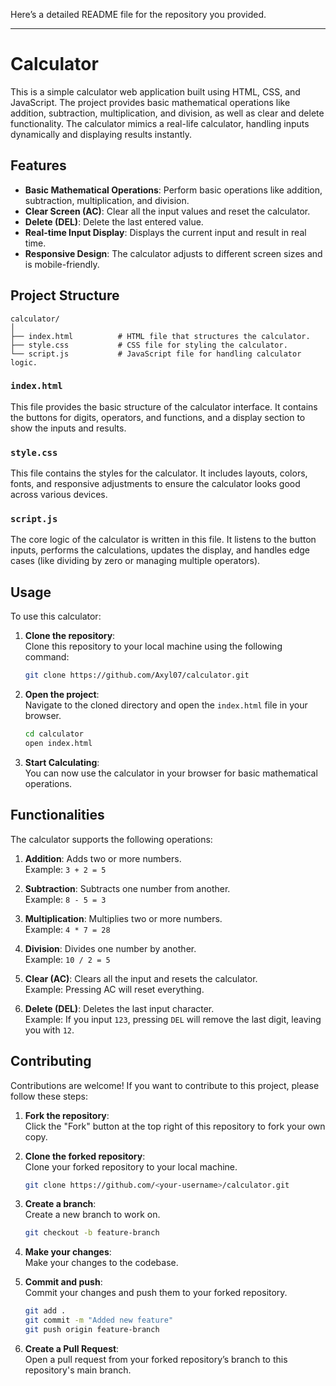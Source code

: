 Here’s a detailed README file for the repository you provided.

---

# Calculator

This is a simple calculator web application built using HTML, CSS, and JavaScript. The project provides basic mathematical operations like addition, subtraction, multiplication, and division, as well as clear and delete functionality. The calculator mimics a real-life calculator, handling inputs dynamically and displaying results instantly.

## Features

- **Basic Mathematical Operations**: Perform basic operations like addition, subtraction, multiplication, and division.
- **Clear Screen (AC)**: Clear all the input values and reset the calculator.
- **Delete (DEL)**: Delete the last entered value.
- **Real-time Input Display**: Displays the current input and result in real time.
- **Responsive Design**: The calculator adjusts to different screen sizes and is mobile-friendly.

## Project Structure

```plaintext
calculator/
│
├── index.html          # HTML file that structures the calculator.
├── style.css           # CSS file for styling the calculator.
└── script.js           # JavaScript file for handling calculator logic.
```

### `index.html`

This file provides the basic structure of the calculator interface. It contains the buttons for digits, operators, and functions, and a display section to show the inputs and results.

### `style.css`

This file contains the styles for the calculator. It includes layouts, colors, fonts, and responsive adjustments to ensure the calculator looks good across various devices.

### `script.js`

The core logic of the calculator is written in this file. It listens to the button inputs, performs the calculations, updates the display, and handles edge cases (like dividing by zero or managing multiple operators).

## Usage

To use this calculator:

1. **Clone the repository**:  
   Clone this repository to your local machine using the following command:

   ```bash
   git clone https://github.com/Axyl07/calculator.git
   ```

2. **Open the project**:  
   Navigate to the cloned directory and open the `index.html` file in your browser.

   ```bash
   cd calculator
   open index.html
   ```

3. **Start Calculating**:  
   You can now use the calculator in your browser for basic mathematical operations.

## Functionalities

The calculator supports the following operations:

1. **Addition**: Adds two or more numbers.  
   Example: `3 + 2 = 5`
   
2. **Subtraction**: Subtracts one number from another.  
   Example: `8 - 5 = 3`
   
3. **Multiplication**: Multiplies two or more numbers.  
   Example: `4 * 7 = 28`
   
4. **Division**: Divides one number by another.  
   Example: `10 / 2 = 5`
   
5. **Clear (AC)**: Clears all the input and resets the calculator.  
   Example: Pressing AC will reset everything.

6. **Delete (DEL)**: Deletes the last input character.  
   Example: If you input `123`, pressing `DEL` will remove the last digit, leaving you with `12`.

## Contributing

Contributions are welcome! If you want to contribute to this project, please follow these steps:

1. **Fork the repository**:  
   Click the "Fork" button at the top right of this repository to fork your own copy.

2. **Clone the forked repository**:  
   Clone your forked repository to your local machine.

   ```bash
   git clone https://github.com/<your-username>/calculator.git
   ```

3. **Create a branch**:  
   Create a new branch to work on.

   ```bash
   git checkout -b feature-branch
   ```

4. **Make your changes**:  
   Make your changes to the codebase.

5. **Commit and push**:  
   Commit your changes and push them to your forked repository.

   ```bash
   git add .
   git commit -m "Added new feature"
   git push origin feature-branch
   ```

6. **Create a Pull Request**:  
   Open a pull request from your forked repository’s branch to this repository's main branch.

